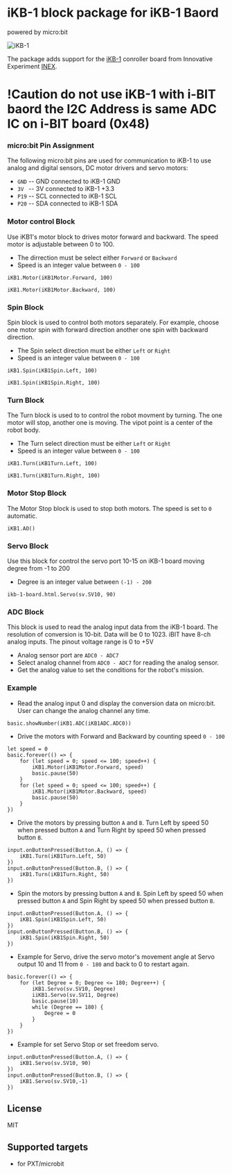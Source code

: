 # iKB-1 block package for iKB-1 Baord

powered by micro:bit

![iKB-1](https://raw.githubusercontent.com/jcubuntu/pxt-iKB1/master/icon.png)

The package adds support for the [iKB-1](https://inex.co.th/shop/ikb-1-board.html) conroller board from Innovative Experiment [INEX](https://inex.co.th).

# !Caution do not use iKB-1 with i-BIT baord the I2C Address is same ADC IC on i-BIT board  (0x48)

### micro:bit Pin Assignment

The following micro:bit pins are used for communication to iKB-1 to use analog and digital sensors, DC motor drivers and servo motors:
* ``GND`` -- GND connected to iKB-1 GND
* ``3V `` -- 3V  connected to iKB-1 +3.3
* ``P19`` -- SCL connected to iKB-1 SCL
* ``P20`` -- SDA connected to iKB-1 SDA

### Motor control Block

Use iKB1's motor block to drives motor forward and backward. The speed motor is adjustable between 0 to 100.

* The dirrection must be select either `Forward` or `Backward`
* Speed is an integer value between `0 - 100`


```blocks
iKB1.Motor(iKB1Motor.Forward, 100)

iKB1.Motor(iKB1Motor.Backward, 100)
```

### Spin Block

Spin block is used to control both motors separately. For example, choose one motor spin with forward direction another one spin with backward direction.

* The Spin select direction must be either `Left` or `Right`
* Speed is an integer value between `0 - 100`

```blocks
iKB1.Spin(iKB1Spin.Left, 100)

iKB1.Spin(iKB1Spin.Right, 100)
```

### Turn Block

The Turn block is used to to control the robot movment by turning. The one motor will stop, another one is moving. The vipot point is a center of the robot body.

* The Turn select direction must be either `Left` or `Right`
* Speed is an integer value between `0 - 100`

```blocks
iKB1.Turn(iKB1Turn.Left, 100)

iKB1.Turn(iKB1Turn.Right, 100)
```

### Motor Stop Block 

The Motor Stop block is used to stop both motors. The speed is set to `0` automatic.

```blocks
iKB1.AO()
```

### Servo Block

Use this block for control the servo port 10-15 on iKB-1 board moving degree from -1 to 200

* Degree is an integer value between `(-1) - 200`

```blocks
ikb-1-board.html.Servo(sv.SV10, 90)
```

### ADC Block

This block is used to read the analog input data from the iKB-1 board. The resolution of conversion is 10-bit. Data will be 0 to 1023. iBIT have 8-ch analog inputs. The pinout voltage range is 0 to +5V

* Analog sensor port are `ADC0 - ADC7`
* Select analog channel from `ADC0 - ADC7` for reading the analog sensor.
* Get the analog value to set the conditions for the robot's mission.

### Example

* Read the analog input 0 and display the conversion data on micro:bit. User can change the analog channel any time.

```blocks
basic.showNumber(iKB1.ADC(iKB1ADC.ADC0))
```

* Drive the motors with Forward and Backward by counting speed `0 - 100`

```blocks
let speed = 0
basic.forever(() => {
    for (let speed = 0; speed <= 100; speed++) {
        iKB1.Motor(iKB1Motor.Forward, speed)
        basic.pause(50)
    }
    for (let speed = 0; speed <= 100; speed++) {
        iKB1.Motor(iKB1Motor.Backward, speed)
        basic.pause(50)
    }
})
```

* Drive the motors by pressing button `A` and `B`. Turn Left by speed 50 when pressed button `A` and Turn Right by speed 50 when pressed button `B`.

```blocks
input.onButtonPressed(Button.A, () => {
    iKB1.Turn(iKB1Turn.Left, 50)
})
input.onButtonPressed(Button.B, () => {
    iKB1.Turn(iKB1Turn.Right, 50)
})
```

* Spin the motors by pressing button `A` and `B`. Spin Left by speed 50 when pressed button `A` and Spin Right by speed 50 when pressed button `B`.

```blocks
input.onButtonPressed(Button.A, () => {
    iKB1.Spin(iKB1Spin.Left, 50)
})
input.onButtonPressed(Button.B, () => {
    iKB1.Spin(iKB1Spin.Right, 50)
})
```

* Example for Servo, drive the servo motor's movement angle at Servo output 10 and 11 from `0 - 180` and back to 0 to restart again. 

```blocks
basic.forever(() => {
    for (let Degree = 0; Degree <= 180; Degree++) {
        iKB1.Servo(sv.SV10, Degree)
        iiKB1.Servo(sv.SV11, Degree)
        basic.pause(10)
        while (Degree == 180) {
            Degree = 0
        }
    }
})
```

* Example for set Servo Stop or set freedom servo.

```blocks
input.onButtonPressed(Button.A, () => {
    iKB1.Servo(sv.SV10, 90)
})
input.onButtonPressed(Button.B, () => {
    iKB1.Servo(sv.SV10,-1)
})
```



## License

MIT

## Supported targets

* for PXT/microbit
